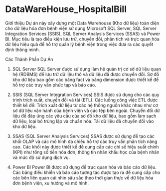 # DataWareHouse_HospitalBill

Giới thiệu
Dự án này xây dựng một Data Warehouse (Kho dữ liệu) toàn diện cho dữ liệu hóa đơn bệnh viện sử dụng Microsoft SQL Server, SQL Server Integration Services (SSIS), SQL Server Analysis Services (SSAS) và Power BI. Mục tiêu là tạo điều kiện lưu trữ, chuyển đổi, phân tích và trực quan hóa dữ liệu hiệu quả để hỗ trợ quản lý bệnh viện trong việc đưa ra các quyết định thông minh.

Các Thành Phần Dự Án
1. SQL Server
SQL Server được sử dụng làm hệ quản trị cơ sở dữ liệu quan hệ (RDBMS) để lưu trữ dữ liệu thô và dữ liệu đã được chuyển đổi. Sơ đồ kho dữ liệu bao gồm các bảng fact và bảng dimension được thiết kế để hỗ trợ các truy vấn phức tạp và báo cáo.

2. SSIS (SQL Server Integration Services)
SSIS được sử dụng cho các quy trình trích xuất, chuyển đổi và tải (ETL). Các luồng công việc ETL được thiết kế để:
  Trích xuất dữ liệu từ các hệ thống nguồn khác nhau như cơ sở dữ liệu vận hành của bệnh viện và các tệp bên ngoài.
  Chuyển đổi dữ liệu để đáp ứng các yêu cầu của sơ đồ kho dữ liệu, bao gồm làm sạch dữ liệu, loại bỏ trùng lặp và chuẩn hóa.
  Tải dữ liệu đã chuyển đổi vào kho dữ liệu.

4. SSAS (SQL Server Analysis Services)
SSAS được sử dụng để tạo các khối OLAP và các mô hình đa chiều hỗ trợ các truy vấn phân tích nâng cao. Các khối này được thiết kế để cung cấp các chỉ số hiệu suất chính (KPI) như tổng số tiền hóa đơn, thông tin nhân khẩu học của bệnh nhân và mức độ sử dụng dịch vụ.

5. Power BI
Power BI được sử dụng để trực quan hóa và báo cáo dữ liệu. Các bảng điều khiển và báo cáo tương tác được tạo ra để cung cấp cho các bên liên quan cái nhìn sâu sắc theo thời gian thực về dữ liệu hóa đơn bệnh viện, xu hướng và mô hình.
